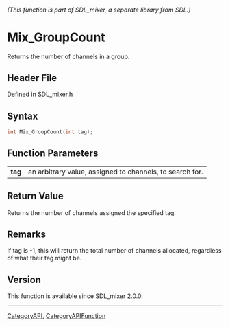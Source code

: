 ###### (This function is part of SDL_mixer, a separate library from SDL.)
# Mix_GroupCount

Returns the number of channels in a group.

## Header File

Defined in SDL_mixer.h

## Syntax

```c
int Mix_GroupCount(int tag);

```

## Function Parameters

|             |                                                          |
| ----------- | -------------------------------------------------------- |
| **tag**     | an arbitrary value, assigned to channels, to search for. |

## Return Value

Returns the number of channels assigned the specified tag.

## Remarks

If tag is -1, this will return the total number of channels allocated,
regardless of what their tag might be.

## Version

This function is available since SDL_mixer 2.0.0.

----
[CategoryAPI](CategoryAPI), [CategoryAPIFunction](CategoryAPIFunction)

